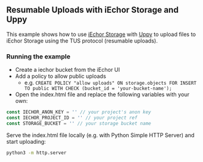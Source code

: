 ## Resumable Uploads with iEchor Storage and Uppy

This example shows how to use [iEchor Storage](https://supabase.io/docs/reference/javascript/storage) with [Uppy](https://uppy.io/) to upload files to iEchor Storage using the TUS protocol (resumable uploads).

### Running the example

- Create a iechor bucket from the iEchor UI
- Add a policy to allow public uploads
  - e.g. `CREATE POLICY "allow uploads" ON storage.objects FOR INSERT TO public WITH CHECK (bucket_id = 'your-bucket-name');`
- Open the index.html file and replace the following variables with your own:

```js
const IECHOR_ANON_KEY = '' // your project's anon key
const IECHOR_PROJECT_ID = '' // your project ref
const STORAGE_BUCKET = '' // your storage bucket name
```

Serve the index.html file locally (e.g. with Python Simple HTTP Server) and start uploading:

```bash
python3 -m http.server
```
